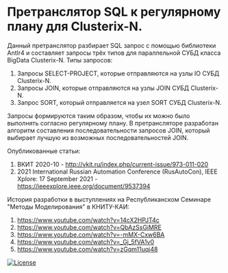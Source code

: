 # Претранслятор SQL к регулярному плану для Clusterix-N.
Данный претранслятор разбирает SQL запрос с помощью библиотеки Antlr4 и составляет запросы трёх типов для параллельной СУБД класса BigData Clusterix-N.
Типы запросов:
1. Запросы SELECT-PROJECT, которые отправляются на узлы IO СУБД Clusterix-N.
2. Запросы JOIN, которые отправляются на узлы JOIN СУБД Clusterix-N.
3. Запрос SORT, который отправляется на узел SORT СУБД Clusterix-N.

Запросы формируются таким образом, чтобы их можно было выполнять согласно регулярному плану.
В претрансляторе разработан алгоритм составления последовательности запросов JOIN, который выбирает лучшую из возможных последовательностей JOIN.

Опубликованные статьи:
1. ВКИТ 2020-10 - http://vkit.ru/index.php/current-issue/973-011-020
2. 2021 International Russian Automation Conference (RusAutoCon), IEEE Xplore: 17 September 2021 - https://ieeexplore.ieee.org/document/9537394

История разработки в выступлениях на Республиканском Семинаре "Методы Моделирования" в КНИТУ-КАИ:
1. https://www.youtube.com/watch?v=14cX2HPJT4c
2. https://www.youtube.com/watch?v=QbAzSsGiMRE
3. https://www.youtube.com/watch?v=-mMX-Cxw6BA
4. https://www.youtube.com/watch?v=_Gj_5fVA1v0
5. https://www.youtube.com/watch?v=zGqm11uqi48

[![License](https://img.shields.io/badge/License-Apache_2.0-blue.svg)](https://opensource.org/licenses/Apache-2.0)

